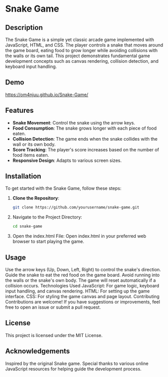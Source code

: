 
# Snake Game

## Description

The Snake Game is a simple yet classic arcade game implemented with JavaScript, HTML, and CSS. The player controls a snake that moves around the game board, eating food to grow longer while avoiding collisions with the walls or its own tail. This project demonstrates fundamental game development concepts such as canvas rendering, collision detection, and keyboard input handling.

## Demo
https://om4njuu.github.io/Snake-Game/

## Features

- **Snake Movement**: Control the snake using the arrow keys.
- **Food Consumption**: The snake grows longer with each piece of food eaten.
- **Collision Detection**: The game ends when the snake collides with the wall or its own body.
- **Score Tracking**: The player's score increases based on the number of food items eaten.
- **Responsive Design**: Adapts to various screen sizes.

## Installation

To get started with the Snake Game, follow these steps:

1. **Clone the Repository**:
   ```bash
   git clone https://github.com/yourusername/snake-game.git

2. Navigate to the Project Directory:
   ```bash
   cd snake-game

3. Open the index.html File:
   Open index.html in your preferred web browser to start playing the game.

## Usage
Use the arrow keys (Up, Down, Left, Right) to control the snake's direction.
Guide the snake to eat the red food on the game board.
Avoid running into the walls or the snake's own body.
The game will reset automatically if a collision occurs.
Technologies Used
JavaScript: For game logic, keyboard input handling, and canvas rendering.
HTML: For setting up the game interface.
CSS: For styling the game canvas and page layout.
Contributing
Contributions are welcome! If you have suggestions or improvements, feel free to open an issue or submit a pull request.

## License
This project is licensed under the MIT License.

## Acknowledgements
Inspired by the original Snake game. Special thanks to various online JavaScript resources for helping guide the development process.
